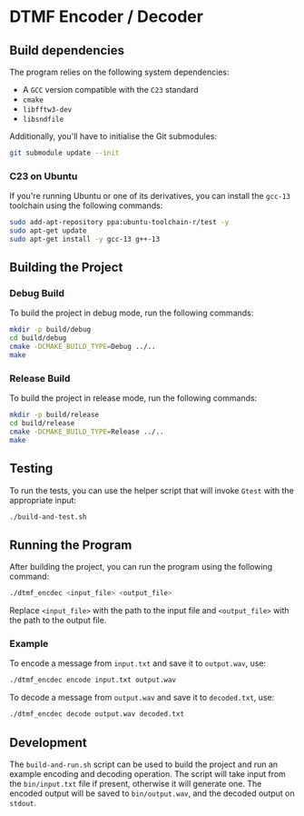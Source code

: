 # DTMF Encoder / Decoder

## Build dependencies

The program relies on the following system dependencies:

- A `GCC` version compatible with the `C23` standard
- `cmake`
- `libfftw3-dev`
- `libsndfile`

Additionally, you'll have to initialise the Git submodules:

```sh
git submodule update --init
```

### C23 on Ubuntu

If you're running Ubuntu or one of its derivatives, you can install the `gcc-13`
toolchain using the following commands:

```sh
sudo add-apt-repository ppa:ubuntu-toolchain-r/test -y
sudo apt-get update
sudo apt-get install -y gcc-13 g++-13
```

## Building the Project

### Debug Build

To build the project in debug mode, run the following commands:

```sh
mkdir -p build/debug
cd build/debug
cmake -DCMAKE_BUILD_TYPE=Debug ../..
make
```

### Release Build

To build the project in release mode, run the following commands:

```sh
mkdir -p build/release
cd build/release
cmake -DCMAKE_BUILD_TYPE=Release ../..
make
```

## Testing

To run the tests, you can use the helper script that will invoke `Gtest` with
the appropriate input:

```sh
./build-and-test.sh
```

## Running the Program

After building the project, you can run the program using the following command:

```sh
./dtmf_encdec <input_file> <output_file>
```

Replace `<input_file>` with the path to the input file and `<output_file>` with
the path to the output file.

### Example

To encode a message from `input.txt` and save it to `output.wav`, use:

```sh
./dtmf_encdec encode input.txt output.wav
```

To decode a message from `output.wav` and save it to `decoded.txt`, use:

```sh
./dtmf_encdec decode output.wav decoded.txt
```

## Development

The `build-and-run.sh` script can be used to build the project and run an
example encoding and decoding operation. The script will take input from the
`bin/input.txt` file if present, otherwise it will generate one. The encoded
output will be saved to `bin/output.wav`, and the decoded output on `stdout`.
